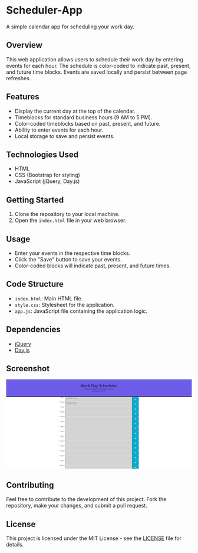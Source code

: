 # Scheduler-App


A simple calendar app for scheduling your work day.

## Overview

This web application allows users to schedule their work day by entering events for each hour. The schedule is color-coded to indicate past, present, and future time blocks. Events are saved locally and persist between page refreshes.

## Features

- Display the current day at the top of the calendar.
- Timeblocks for standard business hours (9 AM to 5 PM).
- Color-coded timeblocks based on past, present, and future.
- Ability to enter events for each hour.
- Local storage to save and persist events.

## Technologies Used

- HTML
- CSS (Bootstrap for styling)
- JavaScript (jQuery, Day.js)

## Getting Started

1. Clone the repository to your local machine.
2. Open the `index.html` file in your web browser.

## Usage

- Enter your events in the respective time blocks.
- Click the "Save" button to save your events.
- Color-coded blocks will indicate past, present, and future times.

## Code Structure

- `index.html`: Main HTML file.
- `style.css`: Stylesheet for the application.
- `app.js`: JavaScript file containing the application logic.

## Dependencies

- [jQuery](https://jquery.com/)
- [Day.js](https://day.js.org/)


## Screenshot

![Alt text](./assests/images/Screenshot.png)


## Contributing

Feel free to contribute to the development of this project. Fork the repository, make your changes, and submit a pull request.

## License

This project is licensed under the MIT License - see the [LICENSE](LICENSE) file for details.

